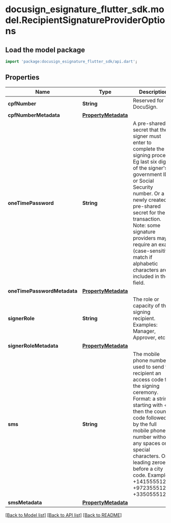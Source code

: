 # docusign_esignature_flutter_sdk.model.RecipientSignatureProviderOptions

## Load the model package
```dart
import 'package:docusign_esignature_flutter_sdk/api.dart';
```

## Properties
Name | Type | Description | Notes
------------ | ------------- | ------------- | -------------
**cpfNumber** | **String** | Reserved for DocuSign. | [optional] 
**cpfNumberMetadata** | [**PropertyMetadata**](PropertyMetadata.md) |  | [optional] 
**oneTimePassword** | **String** | A pre-shared secret that the signer must enter to complete the signing process. Eg last six digits of the signer's government ID or Social Security number. Or a newly created pre-shared secret for the transaction. Note: some signature providers may require an exact (case-sensitive) match if alphabetic characters are included in the field. | [optional] 
**oneTimePasswordMetadata** | [**PropertyMetadata**](PropertyMetadata.md) |  | [optional] 
**signerRole** | **String** | The role or capacity of the signing recipient. Examples: Manager, Approver, etc. | [optional] 
**signerRoleMetadata** | [**PropertyMetadata**](PropertyMetadata.md) |  | [optional] 
**sms** | **String** | The mobile phone number used to send the recipient an access code for the signing ceremony. Format: a string starting with +, then the country code followed by the full mobile phone number without any spaces or special characters. Omit leading zeroes before a city code. Examples: +14155551234, +97235551234, +33505551234. | [optional] 
**smsMetadata** | [**PropertyMetadata**](PropertyMetadata.md) |  | [optional] 

[[Back to Model list]](../README.md#documentation-for-models) [[Back to API list]](../README.md#documentation-for-api-endpoints) [[Back to README]](../README.md)


